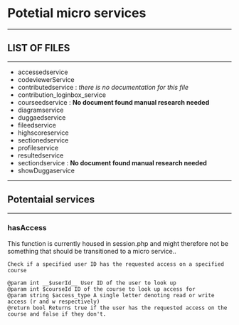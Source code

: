 # Potetial micro services
---
## LIST OF FILES
---
- accessedservice
- codeviewerService
- contributedservice : _there is no documentation for this file_
- contribution_loginbox_service
- courseedservice : __No document found manual research needed__  
- diagramservice
- duggaedservice
- fileedservice
- highscoreservice
- sectionedservice
- profileservice 
- resultedservice
- sectiondservice : __No document found manual research needed__  
- showDuggaservice


---
## Potentaial services 
---

### hasAccess

This function is currently housed in session.php and might therefore not be something that should be transitioned to a micro service..

```
Check if a specified user ID has the requested access on a specified course

@param int __$userId__ User ID of the user to look up
@param int $courseId ID of the course to look up access for
@param string $access_type A single letter denoting read or write access (r and w respectively)
@return bool Returns true if the user has the requested access on the course and false if they don't.
```
